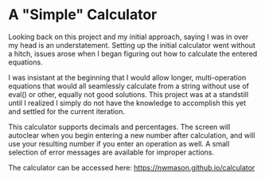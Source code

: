 # A "Simple" Calculator

Looking back on this project and my initial approach, saying I was in over my head is an understatement. Setting up the initial calculator went without a hitch, issues arose when I began figuring out how to calculate the entered equations.

I was insistant at the beginning that I would allow longer, multi-operation equations that would all seamlessly calculate from a string without use of eval() or other, equally not good solutions. This project was at a standstill until I realized I simply do not have the knowledge to accomplish this yet and settled for the current iteration.

This calculator supports decimals and percentages. The screen will autoclear when you begin entering a new number after calculation, and will use your resulting number if you enter an operation as well. A small selection of error messages are available for improper actions.

The calculator can be accessed here: https://nwmason.github.io/calculator